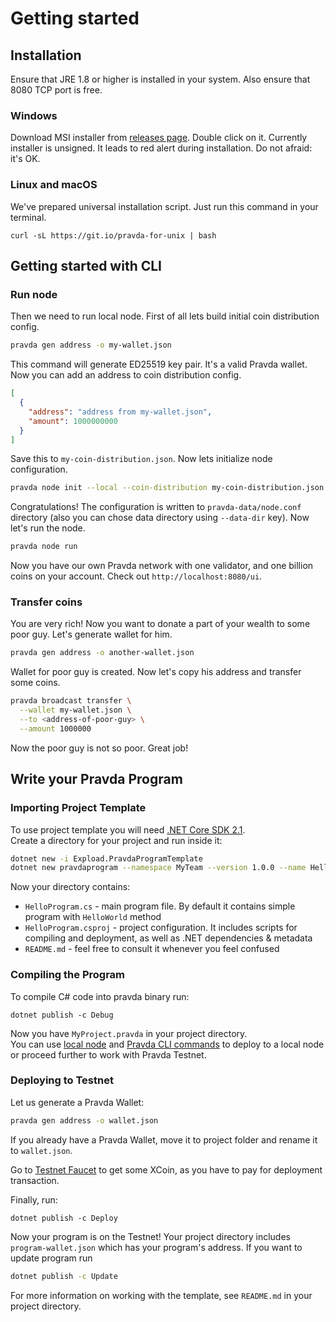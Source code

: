 # Getting started

## Installation

Ensure that JRE 1.8 or higher is installed in your system. Also ensure that 8080 TCP port is free.

### Windows

Download MSI installer from [releases page](https://github.com/expload/pravda/releases). Double click on it. Currently installer is unsigned. It leads to red alert during installation. Do not afraid: it's OK.

### Linux and macOS

We've prepared universal installation script. Just run this command in your terminal.

```
curl -sL https://git.io/pravda-for-unix | bash
```

## Getting started with CLI

### Run node

Then we need to run local node. First of all lets build initial coin distribution config. 

```bash
pravda gen address -o my-wallet.json
```

This command will generate ED25519 key pair. It's a valid Pravda wallet. Now you can add an address to coin distribution config.

```json
[
  {
    "address": "address from my-wallet.json",
    "amount": 1000000000
  }
]
```

Save this to `my-coin-distribution.json`. Now lets initialize node configuration.

```bash
pravda node init --local --coin-distribution my-coin-distribution.json
```

Congratulations! The configuration is written to `pravda-data/node.conf` directory (also you can chose data directory using `--data-dir` key). Now let's run the node.

```bash
pravda node run
```

Now you have our own Pravda network with one validator, and one billion coins on your account. Check out `http://localhost:8080/ui`. 

### Transfer coins

You are very rich! Now you want to donate a part of your wealth to some poor guy. Let's generate wallet for him.

```bash
pravda gen address -o another-wallet.json
```
  
Wallet for poor guy is created. Now let's copy his address and transfer some coins.

```bash
pravda broadcast transfer \
  --wallet my-wallet.json \
  --to <address-of-poor-guy> \
  --amount 1000000
```

Now the poor guy is not so poor. Great job!

## Write your Pravda Program

### Importing Project Template

To use project template you will need [.NET Core SDK 2.1](https://www.microsoft.com/net/download/dotnet-core/2.1).  
Create a directory for your project and run inside it:  
```bash
dotnet new -i Expload.PravdaProgramTemplate
dotnet new pravdaprogram --namespace MyTeam --version 1.0.0 --name HelloProgram 
```
Now your directory contains:
 - `HelloProgram.cs` - main program file. By default it contains simple program with `HelloWorld` method
 - `HelloProgram.csproj` - project configuration. It includes scripts for compiling and deployment, as well as .NET dependencies & metadata
 - `README.md` - feel free to consult it whenever you feel confused

### Compiling the Program

To compile C# code into pravda binary run:
```
dotnet publish -c Debug
```
Now you have `MyProject.pravda` in your project directory.  
You can use [local node](#Getting-started-with-CLI) and [Pravda CLI commands](https://github.com/expload/pravda/blob/master/doc/ref/cli/pravda-broadcast-deploy.md) to deploy to a local node or proceed further to work with Pravda Testnet.

### Deploying to Testnet

Let us generate a Pravda Wallet:

```bash
pravda gen address -o wallet.json
```

If you already have a Pravda Wallet, move it to project folder and 
rename it to `wallet.json`.  

Go to [Testnet Faucet](https://faucet.dev.expload.com/ui) to get some XCoin, 
as you have to pay for deployment transaction.  
  
Finally, run:
```
dotnet publish -c Deploy
```
Now your program is on the Testnet! Your project directory 
includes `program-wallet.json` which has your program's address. 
If you want to update program run

```bash
dotnet publish -c Update
```
  
For more information on working with the template, 
see `README.md` in your project directory.
